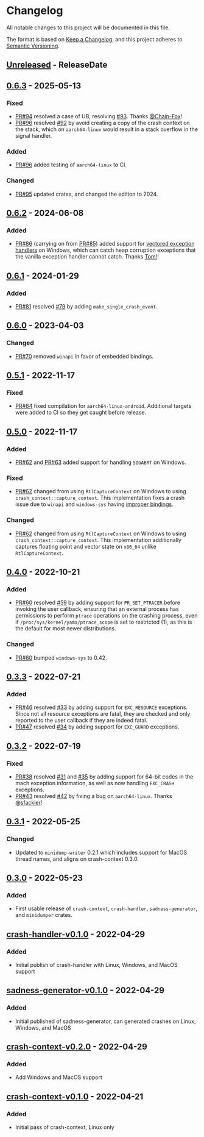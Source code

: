 <!-- markdownlint-disable blanks-around-headings blanks-around-lists no-duplicate-heading -->

# Changelog

All notable changes to this project will be documented in this file.

The format is based on [Keep a Changelog](https://keepachangelog.com/en/1.0.0/),
and this project adheres to [Semantic Versioning](https://semver.org/spec/v2.0.0.html).

<!-- next-header -->
## [Unreleased] - ReleaseDate
## [0.6.3] - 2025-05-13
### Fixed
- [PR#94](https://github.com/EmbarkStudios/crash-handling/pull/94) resolved a case of UB, resolving [#93](https://github.com/EmbarkStudios/crash-handling/issues/93). Thanks [@Chain-Fox](https://github.com/Chain-Fox)!
- [PR#96](https://github.com/EmbarkStudios/crash-handling/pull/96) resolved [#92](https://github.com/EmbarkStudios/crash-handling/issues/92) by avoid creating a copy of the crash context on the stack, which on `aarch64-linux` would result in a stack overflow in the signal handler.

### Added
- [PR#96](https://github.com/EmbarkStudios/crash-handling/pull/96) added testing of `aarch64-linux` to CI.

### Changed
- [PR#95](https://github.com/EmbarkStudios/crash-handling/pull/95) updated crates, and changed the edition to 2024.

## [0.6.2] - 2024-06-08
### Added
- [PR#86](https://github.com/EmbarkStudios/crash-handling/pull/86) (carrying on from [PR#85](https://github.com/EmbarkStudios/crash-handling/pull/85)) added support for [vectored exception handlers](https://learn.microsoft.com/en-us/windows/win32/debug/vectored-exception-handling) on Windows, which can catch heap corruption exceptions that the vanilla exception handler cannot catch. Thanks [Tom!](https://github.com/h3r2tic)!

## [0.6.1] - 2024-01-29
### Added
- [PR#81](https://github.com/EmbarkStudios/crash-handling/pull/81) resolved [#79](https://github.com/EmbarkStudios/crash-handling/issues/79) by adding `make_single_crash_event`.

## [0.6.0] - 2023-04-03
### Changed
- [PR#70](https://github.com/EmbarkStudios/crash-handling/pull/70) removed `winapi` in favor of embedded bindings.

## [0.5.1] - 2022-11-17
### Fixed
- [PR#64](https://github.com/EmbarkStudios/crash-handling/pull/64) fixed compilation for `aarch64-linux-android`. Additional targets were added to CI so they get caught before release.

## [0.5.0] - 2022-11-17
### Added
- [PR#62](https://github.com/EmbarkStudios/crash-handling/pull/62) and [PR#63](https://github.com/EmbarkStudios/crash-handling/pull/63) added support for handling `SIGABRT` on Windows.

### Fixed
- [PR#62](https://github.com/EmbarkStudios/crash-handling/pull/62) changed from using `RtlCaptureContext` on Windows to using `crash_context::capture_context`. This implementation fixes a crash issue due to `winapi` and `windows-sys` having [improper bindings](https://github.com/microsoft/win32metadata/issues/1044).

### Changed
- [PR#62](https://github.com/EmbarkStudios/crash-handling/pull/62) changed from using `RtlCaptureContext` on Windows to using `crash_context::capture_context`. This implementation additionally captures floating point and vector state on `x86_64` unlike `RtlCaptureContext`.

## [0.4.0] - 2022-10-21
### Added
- [PR#60](https://github.com/EmbarkStudios/crash-handling/pull/60) resolved [#59](https://github.com/EmbarkStudios/crash-handling/issues/59) by adding support for `PR_SET_PTRACER` before invoking the user callback, ensuring that an external process has permissions to perform `ptrace` operations on the crashing process, even if `/proc/sys/kernel/yama/ptrace_scope` is set to restricted (1), as this is the default for most newer distributions.

### Changed
- [PR#60](https://github.com/EmbarkStudios/crash-handling/pull/60) bumped `windows-sys` to 0.42.

## [0.3.3] - 2022-07-21
### Added
- [PR#46](https://github.com/EmbarkStudios/crash-handling/pull/46) resolved [#33](https://github.com/EmbarkStudios/crash-handling/issues/33) by adding support for `EXC_RESOURCE` exceptions. Since not all resource exceptions are fatal, they are checked and only reported to the user callback if they are indeed fatal.
- [PR#47](https://github.com/EmbarkStudios/crash-handling/pull/47) resolved [#34](https://github.com/EmbarkStudios/crash-handling/issues/34) by adding support for `EXC_GUARD` exceptions.

## [0.3.2] - 2022-07-19
### Fixed
- [PR#38](https://github.com/EmbarkStudios/crash-handling/pull/38) resolved [#31](https://github.com/EmbarkStudios/crash-handling/issues/31) and [#35](https://github.com/EmbarkStudios/crash-handling/issues/35) by adding support for 64-bit codes in the mach exception information, as well as now handling `EXC_CRASH` exceptions.
- [PR#43](https://github.com/EmbarkStudios/crash-handling/pull/42) resolved [#42](https://github.com/EmbarkStudios/crash-handling/issues/42) by fixing a bug on `aarch64-linux`. Thanks [@sfackler](https://github.com/sfackler)!

## [0.3.1] - 2022-05-25
### Changed
- Updated to `minidump-writer` 0.2.1 which includes support for MacOS thread names, and aligns on crash-context 0.3.0.

## [0.3.0] - 2022-05-23
### Added
- First usable release of `crash-context`, `crash-handler`, `sadness-generator`, and `minidumper` crates.

## [crash-handler-v0.1.0] - 2022-04-29
### Added
- Initial publish of crash-handler with Linux, Windows, and MacOS support

## [sadness-generator-v0.1.0] - 2022-04-29
### Added
- Initial published of sadness-generator, can generated crashes on Linux, Windows, and MacOS

## [crash-context-v0.2.0] - 2022-04-29
### Added
- Add Windows and MacOS support

## [crash-context-v0.1.0] - 2022-04-21
### Added
- Initial pass of crash-context, Linux only

<!-- next-url -->
[Unreleased]: https://github.com/EmbarkStudios/crash-handling/compare/crash-handler-0.6.3...HEAD
[0.6.3]: https://github.com/EmbarkStudios/crash-handling/compare/crash-handler-0.6.2...crash-handler-0.6.3
[0.6.2]: https://github.com/EmbarkStudios/crash-handling/compare/crash-handler-0.6.1...crash-handler-0.6.2
[0.6.1]: https://github.com/EmbarkStudios/crash-handling/compare/crash-handler-0.6.0...crash-handler-0.6.1
[0.6.0]: https://github.com/EmbarkStudios/crash-handling/compare/crash-handler-0.5.1...crash-handler-0.6.0
[0.5.1]: https://github.com/EmbarkStudios/crash-handling/compare/crash-handler-0.5.0...crash-handler-0.5.1
[0.5.0]: https://github.com/EmbarkStudios/crash-handling/compare/crash-handler-0.4.0...crash-handler-0.5.0
[0.4.0]: https://github.com/EmbarkStudios/crash-handling/compare/crash-handler-0.3.3...crash-handler-0.4.0
[0.3.3]: https://github.com/EmbarkStudios/crash-handling/compare/crash-handler-0.3.2...crash-handler-0.3.3
[0.3.2]: https://github.com/EmbarkStudios/crash-handling/compare/0.3.1...crash-handler-0.3.2
[0.3.1]: https://github.com/EmbarkStudios/crash-handling/compare/0.3.1...0.3.1
[0.3.0]: https://github.com/EmbarkStudios/crash-handling/compare/crash-handler-v0.1.0...0.3.0
[crash-handler-v0.1.0]: https://github.com/EmbarkStudios/crash-handling/releases/tag/crash-handler-v0.1.0
[sadness-generator-v0.1.0]: https://github.com/EmbarkStudios/crash-handling/releases/tag/sadness-generator-v0.1.0
[crash-context-v0.2.0]: https://github.com/EmbarkStudios/crash-handling/releases/tag/crash-context-v0.2.0
[crash-context-v0.1.0]: https://github.com/EmbarkStudios/crash-handling/releases/tag/crash-context-v0.1.0
